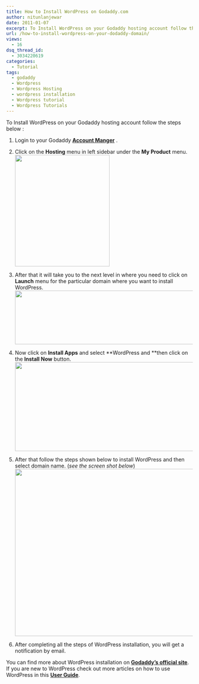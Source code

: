```yaml
---
title: How to Install WordPress on Godaddy.com
author: nitunlanjewar
date: 2011-01-07
excerpt: To Install WordPress on your Godaddy hosting account follow the simple steps explained here.
url: /how-to-install-wordpress-on-your-dodaddy-domain/
views:
  - 16
dsq_thread_id:
  - 3034220619
categories:
  - Tutorial
tags:
  - godaddy
  - Wordpress
  - Wordpress Hosting
  - wordpress installation
  - Wordpress tutorial
  - Wordpress Tutorials
---
```

To Install WordPress on your Godaddy hosting account follow the steps below :

  1. Login to your Godaddy <a href="http://www.godaddy.com/default.aspx" onclick="_gaq.push(['_trackEvent', 'outbound-article', 'http://www.godaddy.com/default.aspx', 'Account Manger']);" ><strong>Account Manger</strong></a> .
  2. Click on the **Hosting** menu in left sidebar under the **My Product** menu.<a href="http://wpveda.com/how-to-install-wordpress-on-your-dodaddy-domain/wpveda-godaddy1-2/" onclick="_gaq.push(['_trackEvent', 'outbound-article', 'http://wpveda.com/how-to-install-wordpress-on-your-dodaddy-domain/wpveda-godaddy1-2/', '']);" rel="attachment wp-att-1626"><img class="alignnone size-full  wp-image-50312" src="http://cdn.devilsworkshop.org/files/2010/12/wpveda-godaddy11.png" alt="" width="255" height="301" /></a>
  3. After that it will take you to the next level in where you need to click on **Launch** menu for the particular domain where you want to install WordPress.
<a href="http://wpveda.com/how-to-install-wordpress-on-your-dodaddy-domain/wpveda-godaddy2/" onclick="_gaq.push(['_trackEvent', 'outbound-article', 'http://wpveda.com/how-to-install-wordpress-on-your-dodaddy-domain/wpveda-godaddy2/', '']);" rel="attachment wp-att-1627"><img class="alignnone size-large wp-image-1627" src="http://cdn.devilsworkshop.org/files/2010/12/wpveda-godaddy2-520x145.png" alt="" width="520" height="145" /></a>

  4. Now click on **<span class="highlight">Install</span> Apps** and select **WordPress and **then click on the **Install Now** button.
<a href="http://wpveda.com/how-to-install-wordpress-on-your-dodaddy-domain/wpveda-godaddy3/" onclick="_gaq.push(['_trackEvent', 'outbound-article', 'http://wpveda.com/how-to-install-wordpress-on-your-dodaddy-domain/wpveda-godaddy3/', '']);" rel="attachment wp-att-1628"><img class="alignnone size-large wp-image-1628" src="http://cdn.devilsworkshop.org/files/2010/12/wpveda-godaddy3-520x240.png" alt="" width="520" height="240" /></a>

  5. After that follow the steps shown below to install WordPress and then select domain name. (*see the screen shot below*)
<a href="http://wpveda.com/how-to-install-wordpress-on-your-dodaddy-domain/wpveda-godaddy4-2/" onclick="_gaq.push(['_trackEvent', 'outbound-article', 'http://wpveda.com/how-to-install-wordpress-on-your-dodaddy-domain/wpveda-godaddy4-2/', '']);" rel="attachment wp-att-1629"><img class="alignnone size-large wp-image-1629" src="http://cdn.devilsworkshop.org/files/2010/12/wpveda-godaddy41-520x451.png" alt="" width="520" height="451" /></a>

  6. After completing all the steps of WordPress installation, you will get a notification by email.

You can find more about WordPress installation on <a href="http://help.godaddy.com/article/834" onclick="_gaq.push(['_trackEvent', 'outbound-article', 'http://help.godaddy.com/article/834', 'Godaddy&#8217;s official site']);" ><strong>Godaddy&#8217;s official site</strong></a>. If you are new to WordPress check out more articles on how to use WordPress in this <a href="http://bloggertowp.org/saying-hello-to-wordpress-dashboard/" onclick="_gaq.push(['_trackEvent', 'outbound-article', 'http://bloggertowp.org/saying-hello-to-wordpress-dashboard/', 'User Guide']);" ><strong>User Guide</strong></a>.

<div style="width: 1px;height: 1px;overflow: hidden">
  <h4>
    <span class="highlight">To</span> <span class="highlight">Install</span> <span class="highlight"><span class="highlight">WordPress</span></span> on Your Host<span class="highlight">in</span>g AccountTo
  </h4>
</div>
